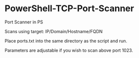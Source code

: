 # PowerShell-TCP-Port-Scanner

Port Scanner in PS

Scans using target: IP/Domain/Hostname/FQDN

Place ports.txt into the same directory as the script and run.

Parameters are adjustable if you wish to scan above port 1023.
